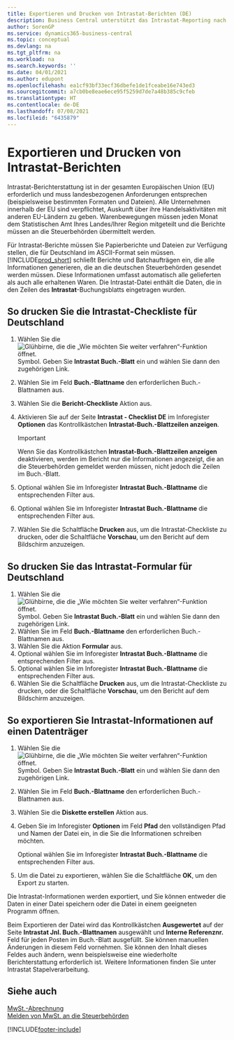 ```yaml
---
title: Exportieren und Drucken von Intrastat-Berichten (DE)
description: Business Central unterstützt das Intrastat-Reporting nach deutschen Anforderungen. Sie können die Anforderung erfüllen, Ihren Handel mit anderen EU-Ländern zu melden.
author: SorenGP
ms.service: dynamics365-business-central
ms.topic: conceptual
ms.devlang: na
ms.tgt_pltfrm: na
ms.workload: na
ms.search.keywords: ''
ms.date: 04/01/2021
ms.author: edupont
ms.openlocfilehash: ea1cf93bf33ecf36dbefe1de1fceabe16e743ed3
ms.sourcegitcommit: a7cb0be8eae6ece95f5259d7de7a48b385c9cfeb
ms.translationtype: HT
ms.contentlocale: de-DE
ms.lasthandoff: 07/08/2021
ms.locfileid: "6435879"
---
```

# <a name="export-and-print-intrastat-reports"></a>Exportieren und Drucken von Intrastat-Berichten
Intrastat-Berichterstattung ist in der gesamten Europäischen Union (EU) erforderlich und muss landesbezogenen Anforderungen entsprechen (beispielsweise bestimmten Formaten und Dateien). Alle Unternehmen innerhalb der EU sind verpflichtet, Auskunft über ihre Handelsaktivitäten mit anderen EU-Ländern zu geben. Warenbewegungen müssen jeden Monat dem Statistischen Amt Ihres Landes/Ihrer Region mitgeteilt und die Berichte müssen an die Steuerbehörden übermittelt werden.  

 Für Intrastat-Berichte müssen Sie Papierberichte und Dateien zur Verfügung stellen, die für Deutschland im ASCII-Format sein müssen. [!INCLUDE[prod_short](../../includes/prod_short.md)] schließt Berichte und Batchaufträgen ein, die alle Informationen generieren, die an die deutschen Steuerbehörden gesendet werden müssen. Diese Informationen umfasst automatisch alle gelieferten als auch alle erhaltenen Waren. Die Intrastat-Datei enthält die Daten, die in den Zeilen des **Intrastat**-Buchungsblatts eingetragen wurden.  

## <a name="to-print-the-german-intrastat-checklist"></a>So drucken Sie die Intrastat-Checkliste für Deutschland  

1.  Wählen Sie die ![Glühbirne, die die „Wie möchten Sie weiter verfahren“-Funktion öffnet.](../../media/ui-search/search_small.png "Sagen Sie mir, was Sie tun wollen") Symbol. Geben Sie **Intrastat Buch.-Blatt** ein und wählen Sie dann den zugehörigen Link.  
2.  Wählen Sie im Feld **Buch.-Blattname** den erforderlichen Buch.-Blattnamen aus.
3.  Wählen Sie die **Bericht-Checkliste** Aktion aus.  
4.  Aktivieren Sie auf der Seite **Intrastat - Checklist DE** im Inforegister **Optionen** das Kontrollkästchen **Intrastat-Buch.-Blattzeilen anzeigen**.  

    > [!IMPORTANT]  
    >  Wenn Sie das Kontrollkästchen **Intrastat-Buch.-Blattzeilen anzeigen** deaktivieren, werden im Bericht nur die Informationen angezeigt, die an die Steuerbehörden gemeldet werden müssen, nicht jedoch die Zeilen im Buch.-Blatt.  

5.  Optional wählen Sie im Inforegister **Intrastat Buch.-Blattname** die entsprechenden Filter aus.  
6.  Optional wählen Sie im Inforegister **Intrastat Buch.-Blattname** die entsprechenden Filter aus.  
7.  Wählen Sie die Schaltfläche **Drucken** aus, um die Intrastat-Checkliste zu drucken, oder die Schaltfläche **Vorschau**, um den Bericht auf dem Bildschirm anzuzeigen.  

## <a name="to-print-the-german-intrastat-form"></a>So drucken Sie das Intrastat-Formular für Deutschland  

1.  Wählen Sie die ![Glühbirne, die die „Wie möchten Sie weiter verfahren“-Funktion öffnet.](../../media/ui-search/search_small.png "Sagen Sie mir, was Sie tun wollen") Symbol. Geben Sie **Intrastat Buch.-Blatt** ein und wählen Sie dann den zugehörigen Link.  
2.  Wählen Sie im Feld **Buch.-Blattname** den erforderlichen Buch.-Blattnamen aus.  
3.  Wählen Sie die Aktion **Formular** aus.  
4.  Optional wählen Sie im Inforegister **Intrastat Buch.-Blattname** die entsprechenden Filter aus.  
5.  Optional wählen Sie im Inforegister **Intrastat Buch.-Blattname** die entsprechenden Filter aus.  
6.  Wählen Sie die Schaltfläche **Drucken** aus, um die Intrastat-Checkliste zu drucken, oder die Schaltfläche **Vorschau**, um den Bericht auf dem Bildschirm anzuzeigen.  

## <a name="to-export-intrastat-information-to-a-disk"></a>So exportieren Sie Intrastat-Informationen auf einen Datenträger  

1.  Wählen Sie die ![Glühbirne, die die „Wie möchten Sie weiter verfahren“-Funktion öffnet.](../../media/ui-search/search_small.png "Sagen Sie mir, was Sie tun wollen") Symbol. Geben Sie **Intrastat Buch.-Blatt** ein und wählen Sie dann den zugehörigen Link.  
2.  Wählen Sie im Feld **Buch.-Blattname** den erforderlichen Buch.-Blattnamen aus.  
3.  Wählen Sie die **Diskette erstellen** Aktion aus.  
4.  Geben Sie im Inforegister **Optionen** im Feld **Pfad** den vollständigen Pfad und Namen der Datei ein, in die Sie die Informationen schreiben möchten.  

    Optional wählen Sie im Inforegister **Intrastat Buch.-Blattname** die entsprechenden Filter aus.  

5.  Um die Datei zu exportieren, wählen Sie die Schaltfläche **OK**, um den Export zu starten.  

Die Intrastat-Informationen werden exportiert, und Sie können entweder die Daten in einer Datei speichern oder die Datei in einem geeigneten Programm öffnen.  

 Beim Exportieren der Datei wird das Kontrollkästchen **Ausgewertet** auf der Seite **Intrastat Jnl. Buch.-Blattnamen** ausgewählt und **Interne Referenznr.** Feld für jeden Posten im Buch.-Blatt ausgefüllt. Sie können manuellen Änderungen in diesem Feld vornehmen. Sie können den Inhalt dieses Feldes auch ändern, wenn beispielsweise eine wiederholte Berichterstattung erforderlich ist. Weitere Informationen finden Sie unter Intrastat Stapelverarbeitung.  

## <a name="see-also"></a>Siehe auch  
 [MwSt.-Abrechnung](vat-reporting.md)  
 [Melden von MwSt. an die Steuerbehörden](../../finance-how-report-vat.md)


[!INCLUDE[footer-include](../../includes/footer-banner.md)]